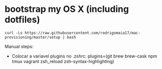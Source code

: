 # bootstrap my OS X (including dotfiles) 
```
curl -Ls https://raw.githubusercontent.com/rodrigomaia17/mac-provisioning/master/setup | bash

```

Manual steps:
  - Colocar a variavel plugins no .zshrc: plugins=(git brew brew-cask npm tmux vagrant zsh_reload zsh-syntax-highlighting)


